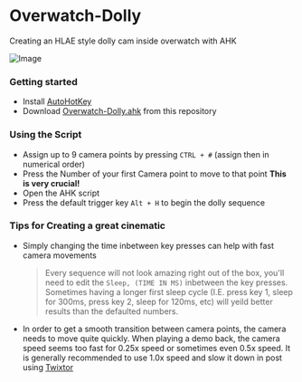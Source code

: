 # Overwatch-Dolly
Creating an HLAE style dolly cam inside overwatch with AHK

![Image](https://raw.githubusercontent.com/snkykun/Overwatch-Dolly/main/images/Dolly.gif)

### Getting started

* Install [AutoHotKey](https://www.autohotkey.com/)
* Download [Overwatch-Dolly.ahk](https://github.com/snkykun/Overwatch-Dolly/blob/main/Overwatch-Dolly.ahk) from this repository

### Using the Script

* Assign up to 9 camera points by pressing `CTRL + #` (assign then in numerical order)
* Press the Number of your first Camera point to move to that point **This is very crucial!**
* Open the AHK script
* Press the default trigger key `Alt + H` to begin the dolly sequence

### Tips for Creating a great cinematic

* Simply changing the time inbetween key presses can help with fast camera movements
  > Every sequence will not look amazing right out of the box, you'll need to edit the `Sleep, (TIME IN MS)` inbetween the key presses. Sometimes having a longer first sleep cycle (I.E. press key 1, sleep for 300ms, press key 2, sleep for 120ms, etc) will yeild better results than the defaulted numbers.
* In order to get a smooth transition between camera points, the camera needs to move quite quickly. When playing a demo back, the camera speed seems too fast for 0.25x speed or sometimes even 0.5x speed. It is generally recommended to use 1.0x speed and slow it down in post using [Twixtor](https://revisionfx.com/products/twixtor/)
